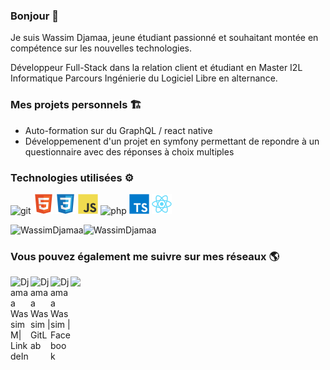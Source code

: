 ### Bonjour 👋


<!--**WassimDjamaa/WassimDjamaa** is a ✨ _special_ ✨ repository because its `README.md` (this file) appears on your GitHub profile.-->

Je suis Wassim Djamaa, jeune étudiant passionné et souhaitant montée en compétence sur les nouvelles technologies.

Développeur Full-Stack dans la relation client et étudiant en Master I2L Informatique Parcours Ingénierie du Logiciel Libre en alternance.

### Mes projets personnels 🏗

- Auto-formation sur du GraphQL / react native
- Développemenent d'un projet en symfony permettant de repondre à un questionnaire avec des réponses à choix multiples

### Technologies utilisées ⚙️

<p align="left">
  <img src="https://www.vectorlogo.zone/logos/git-scm/git-scm-icon.svg" alt="git" width="32" height="32"/>
  <img src="https://raw.githubusercontent.com/devicons/devicon/master/icons/html5/html5-original.svg" alt="html5" width="32" height="32"/>
  <img src="https://raw.githubusercontent.com/devicons/devicon/master/icons/css3/css3-original.svg" alt="css3" width="32" height="32"/>
  <img src="https://raw.githubusercontent.com/devicons/devicon/master/icons/javascript/javascript-original.svg" alt="javascript" width="32" height="32"/>
  <img src="https://raw.githubusercontent.com/jmnote/z-icons/master/svg/php.svg" alt="php" width="34" height="34"/>
  <img src="https://raw.githubusercontent.com/devicons/devicon/master/icons/typescript/typescript-original.svg" alt="typescript" width="32" height="32"/>
  <img src="https://raw.githubusercontent.com/devicons/devicon/master/icons/react/react-original.svg" alt="react" width="32" height="32"/>
</p>


<img  src="https://github-readme-stats.vercel.app/api?username=WassimDjamaa&show_icons=true&theme=buefy" alt="WassimDjamaa" ><img  src="https://github-readme-stats.vercel.app/api/top-langs/?username=WassimDjamaa&layout=compact&hide=html&theme=buefy" alt="WassimDjamaa">


### Vous pouvez également me suivre sur mes réseaux 🌎

<a href="https://www.linkedin.com/in/wassim-djamaa-6b72b5159/" rel="nofollow">
  <img align="left" alt="Djamaa Wassim M| LinkdeIn" width="32" src="https://camo.githubusercontent.com/d659d2bac00c01b42bffbae84bdc121e828b8fecd5b4949ffa2575f5d9e4a371/68747470733a2f2f63646e2e6a7364656c6976722e6e65742f6e706d2f73696d706c652d69636f6e734076332f69636f6e732f6c696e6b6564696e2e737667" data-canonical-src="https://cdn.jsdelivr.net/npm/simple-icons@v3/icons/linkedin.svg" style="max-width: 100%;">
</a>

<a href="https://gitlab.com/wassim.djamaa" rel="nofollow">
  <img align="left" alt="Djamaa Wassim | GitLab" width="32"  src="https://cdn.jsdelivr.net/npm/simple-icons@3.13.0/icons/gitlab.svg" style="max-width: 100%;">
</a>

<a href="https://www.facebook.com/wassim.djamaa.737" rel="nofollow">
  <img align="left" alt="Djamaa Wassim | Facebook" width="32"  src="https://cdn.jsdelivr.net/npm/simple-icons@3.13.0/icons/facebook.svg" style="max-width: 100%;">
</a>

![](https://komarev.com/ghpvc/?username=WassimDjamaa)
